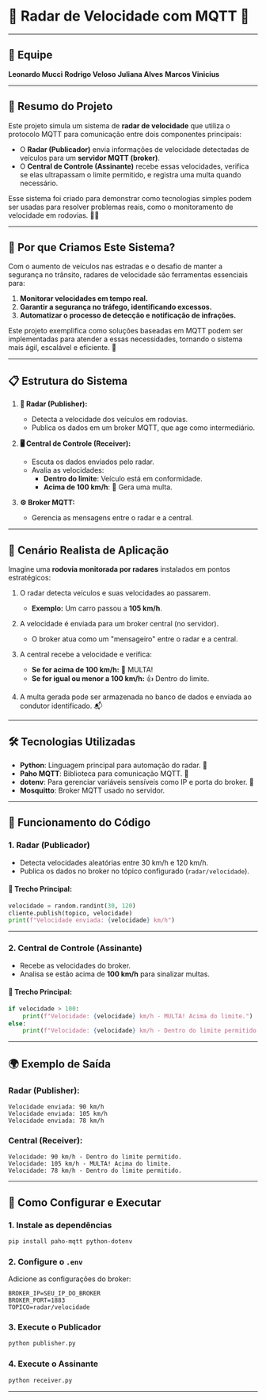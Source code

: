 
# 🚦 **Radar de Velocidade com MQTT** 📡

---
## 👥 **Equipe**
**Leonardo Mucci**
**Rodrigo Veloso**
**Juliana Alves**
**Marcos Vinicius**

---
## 🌟 **Resumo do Projeto**

Este projeto simula um sistema de **radar de velocidade** que utiliza o protocolo MQTT para comunicação entre dois componentes principais:  
- O **Radar (Publicador)** envia informações de velocidade detectadas de veículos para um **servidor MQTT (broker)**.  
- O **Central de Controle (Assinante)** recebe essas velocidades, verifica se elas ultrapassam o limite permitido, e registra uma multa quando necessário.  

Esse sistema foi criado para demonstrar como tecnologias simples podem ser usadas para resolver problemas reais, como o monitoramento de velocidade em rodovias. 🚗💨

---

## 🎯 **Por que Criamos Este Sistema?**

Com o aumento de veículos nas estradas e o desafio de manter a segurança no trânsito, radares de velocidade são ferramentas essenciais para:
1. **Monitorar velocidades em tempo real.**
2. **Garantir a segurança no tráfego, identificando excessos.**
3. **Automatizar o processo de detecção e notificação de infrações.**

Este projeto exemplifica como soluções baseadas em MQTT podem ser implementadas para atender a essas necessidades, tornando o sistema mais ágil, escalável e eficiente. 🚀

---

## 📋 **Estrutura do Sistema**

1. **📡 Radar (Publisher):**  
   - Detecta a velocidade dos veículos em rodovias.
   - Publica os dados em um broker MQTT, que age como intermediário.

2. **🖥️ Central de Controle (Receiver):**  
   - Escuta os dados enviados pelo radar.
   - Avalia as velocidades:
     - **Dentro do limite**: Veículo está em conformidade.
     - **Acima de 100 km/h**: 🚨 Gera uma multa.

3. **⚙️ Broker MQTT:**  
   - Gerencia as mensagens entre o radar e a central.

---

## 📁 **Cenário Realista de Aplicação**

Imagine uma **rodovia monitorada por radares** instalados em pontos estratégicos:

1. O radar detecta veículos e suas velocidades ao passarem.  
   - **Exemplo:** Um carro passou a **105 km/h**.  

2. A velocidade é enviada para um broker central (no servidor).  
   - O broker atua como um "mensageiro" entre o radar e a central.

3. A central recebe a velocidade e verifica:  
   - **Se for acima de 100 km/h:** 🚨 MULTA!  
   - **Se for igual ou menor a 100 km/h:** 👍 Dentro do limite.

4. A multa gerada pode ser armazenada no banco de dados e enviada ao condutor identificado. 📬

---

## 🛠️ **Tecnologias Utilizadas**

- **Python**: Linguagem principal para automação do radar. 🐍  
- **Paho MQTT**: Biblioteca para comunicação MQTT. 📡  
- **dotenv**: Para gerenciar variáveis sensíveis como IP e porta do broker. 🔐  
- **Mosquitto**: Broker MQTT usado no servidor.  

---

## 🚦 **Funcionamento do Código**

### **1. Radar (Publicador)**  
- Detecta velocidades aleatórias entre 30 km/h e 120 km/h.  
- Publica os dados no broker no tópico configurado (`radar/velocidade`).

#### 🔑 **Trecho Principal:**
```python
velocidade = random.randint(30, 120)
cliente.publish(topico, velocidade)
print(f"Velocidade enviada: {velocidade} km/h")
```

---

### **2. Central de Controle (Assinante)**  
- Recebe as velocidades do broker.  
- Analisa se estão acima de **100 km/h** para sinalizar multas.

#### 🔑 **Trecho Principal:**
```python
if velocidade > 100:
    print(f"Velocidade: {velocidade} km/h - MULTA! Acima do limite.")
else:
    print(f"Velocidade: {velocidade} km/h - Dentro do limite permitido.")
```

---

## 🌍 **Exemplo de Saída**

### **Radar (Publisher):**
```
Velocidade enviada: 90 km/h
Velocidade enviada: 105 km/h
Velocidade enviada: 78 km/h
```

### **Central (Receiver):**
```
Velocidade: 90 km/h - Dentro do limite permitido.
Velocidade: 105 km/h - MULTA! Acima do limite.
Velocidade: 78 km/h - Dentro do limite permitido.
```

---

## 🚀 **Como Configurar e Executar**

### **1. Instale as dependências**
```bash
pip install paho-mqtt python-dotenv
```

### **2. Configure o `.env`**
Adicione as configurações do broker:
```dotenv
BROKER_IP=SEU_IP_DO_BROKER
BROKER_PORT=1883
TOPICO=radar/velocidade
```

### **3. Execute o Publicador**
```bash
python publisher.py
```

### **4. Execute o Assinante**
```bash
python receiver.py
```

---


